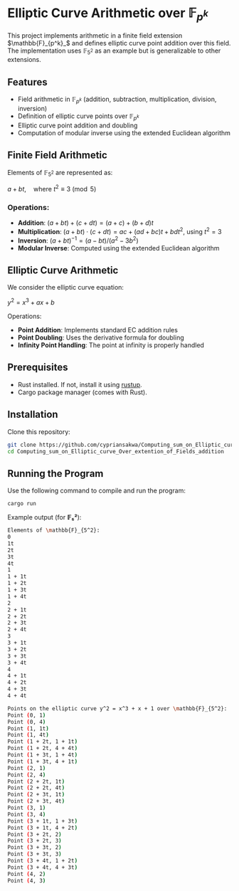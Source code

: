 # Elliptic Curve Arithmetic over $\mathbb{F}_{p^k}$

This project implements arithmetic in a finite field extension $\mathbb{F}_{p^k}_$ and defines elliptic curve point addition over this field. The implementation uses  $\mathbb{F}_{5^2}$ as an example but is generalizable to other extensions.

## Features

- Field arithmetic in $\mathbb{F}_{p^k}$ (addition, subtraction, multiplication, division, inversion)
- Definition of elliptic curve points over $\mathbb{F}_{p^k}$
- Elliptic curve point addition and doubling
- Computation of modular inverse using the extended Euclidean algorithm

## Finite Field Arithmetic

Elements of $\mathbb{F}_{5^2}$ are represented as:

$a + bt, \quad \text{where } t^2 \equiv 3 \pmod{5}$

### Operations:

- **Addition**: $(a + bt) + (c + dt) = (a + c) + (b + d)t$
- **Multiplication**: $(a + bt) \cdot (c + dt) = ac + (ad + bc)t + bd t^2$, using $t^2 = 3$
- **Inversion**: $(a + bt)^{-1} = (a - bt) / (a^2 - 3b^2)$
- **Modular Inverse**: Computed using the extended Euclidean algorithm

## Elliptic Curve Arithmetic

We consider the elliptic curve equation:

$y^2 = x^3 + ax + b$

Operations:

- **Point Addition**: Implements standard EC addition rules
- **Point Doubling**: Uses the derivative formula for doubling
- **Infinity Point Handling**: The point at infinity is properly handled

## Prerequisites

- Rust installed. If not, install it using [rustup](https://rustup.rs/).
- Cargo package manager (comes with Rust).

## Installation

Clone this repository:

```sh
git clone https://github.com/cypriansakwa/Computing_sum_on_Elliptic_curve_Over_extention_of_Fields_addition.git
cd Computing_sum_on_Elliptic_curve_Over_extention_of_Fields_addition
```

## Running the Program

Use the following command to compile and run the program:

```sh
cargo run
```

Example output (for **𝔽₅²**):

```sh
Elements of \mathbb{F}_{5^2}:
0 
1t
2t
3t
4t
1
1 + 1t
1 + 2t
1 + 3t
1 + 4t
2
2 + 1t
2 + 2t
2 + 3t
2 + 4t
3
3 + 1t
3 + 2t
3 + 3t
3 + 4t
4
4 + 1t
4 + 2t
4 + 3t
4 + 4t

Points on the elliptic curve y^2 = x^3 + x + 1 over \mathbb{F}_{5^2}:
Point (0, 1)
Point (0, 4)
Point (1, 1t)
Point (1, 4t)
Point (1 + 2t, 1 + 1t)
Point (1 + 2t, 4 + 4t)
Point (1 + 3t, 1 + 4t)
Point (1 + 3t, 4 + 1t)
Point (2, 1)
Point (2, 4)
Point (2 + 2t, 1t)
Point (2 + 2t, 4t)
Point (2 + 3t, 1t)
Point (2 + 3t, 4t)
Point (3, 1)
Point (3, 4)
Point (3 + 1t, 1 + 3t)
Point (3 + 1t, 4 + 2t)
Point (3 + 2t, 2)
Point (3 + 2t, 3)
Point (3 + 3t, 2)
Point (3 + 3t, 3)
Point (3 + 4t, 1 + 2t)
Point (3 + 4t, 4 + 3t)
Point (4, 2)
Point (4, 3)
```

